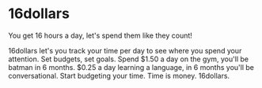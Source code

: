 # 16dollars

You get 16 hours a day, let's spend them like they count!

16dollars let's you track your time per day to see where you spend your attention. Set budgets, set goals. Spend $1.50 a day on the gym, you'll be batman in 6 months. $0.25 a day learning a language, in 6 months you'll be conversational. Start budgeting your time. Time is money. 16dollars.

